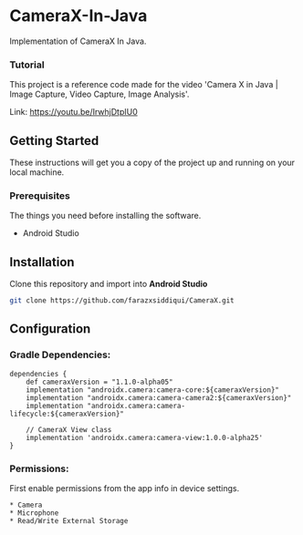 # CameraX-In-Java
Implementation of CameraX In Java.

### Tutorial
This project is a reference code made for the video 'Camera X in Java | Image Capture, Video Capture, Image Analysis'.

Link: https://youtu.be/IrwhjDtpIU0

## Getting Started

These instructions will get you a copy of the project up and running on your local machine.

### Prerequisites

The things you need before installing the software.

* Android Studio

## Installation
Clone this repository and import into **Android Studio**
```bash
git clone https://github.com/farazxsiddiqui/CameraX.git
```

## Configuration
### Gradle Dependencies:
```
dependencies {
    def cameraxVersion = "1.1.0-alpha05"
    implementation "androidx.camera:camera-core:${cameraxVersion}"
    implementation "androidx.camera:camera-camera2:${cameraxVersion}"
    implementation "androidx.camera:camera-lifecycle:${cameraxVersion}"

    // CameraX View class
    implementation 'androidx.camera:camera-view:1.0.0-alpha25'
}
```
### Permissions:
First enable permissions from the app info in device settings.

```
* Camera
* Microphone
* Read/Write External Storage
```
